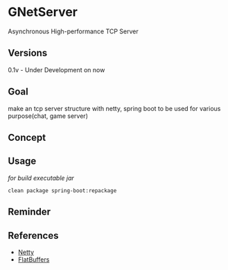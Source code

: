 # GNetServer
Asynchronous High-performance TCP Server

## Versions
0.1v - Under Development on now

## Goal
make an tcp server structure with netty, spring boot to be used for various purpose(chat, game server)

## Concept

## Usage
*for build executable jar*
```
clean package spring-boot:repackage
```

## Reminder


## References
* [Netty](https://github.com/netty/netty)
* [FlatBuffers](https://github.com/google/flatbuffers)
